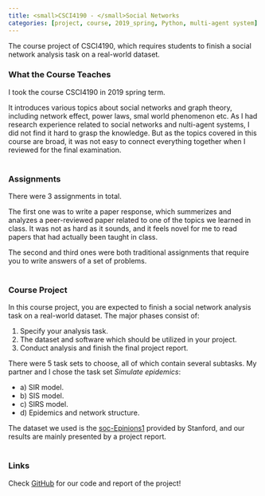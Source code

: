 ```yaml
---
title: <small>CSCI4190 - </small>Social Networks
categories: [project, course, 2019_spring, Python, multi-agent system]
---
```

The course project of CSCI4190, which requires students to finish a social network analysis task on a real-world dataset.


### What the Course Teaches
I took the course CSCI4190 in 2019 spring term. 

It introduces various topics about social networks and graph theory, including network effect, power laws, smal world phenomenon etc. As I had research experience related to social networks and nulti-agent systems, I did not find it hard to grasp the knowledge. But as the topics covered in this course are broad, it was not easy to connect everything together when I reviewed for the final examination.
<br><br>


### Assignments
There were 3 assignments in total. 

The first one was to write a paper response, which summerizes and analyzes a peer-reviewed paper related to one of the topics we learned in class. It was not as hard as it sounds, and it feels novel for me to read papers that had actually been taught in class.

The second and third ones were both traditional assignments that require you to write answers of a set of problems.
<br><br>


### Course Project
In this course project, you are expected to finish a social network analysis task on a real-world dataset. The major phases consist of:  
1. Specify your analysis task.
2. The dataset and software which should be utilized in your project.
3. Conduct analysis and finish the final project report.

There were 5 task sets to choose, all of which contain several subtasks. My partner and I chose the task set _Simulate epidemics_: 
* a) SIR model.  
* b) SIS model.  
* c) SIRS model.  
* d) Epidemics and network structure.

The dataset we used is the [soc-Epinions1](http://snap.stanford.edu/data/soc-Epinions1.html) provided by Stanford, and our results are mainly presented by a project report. 
<br><br>


### Links
Check [GitHub](https://github.com/liumuzi/4190-project) for our code and report of the project!